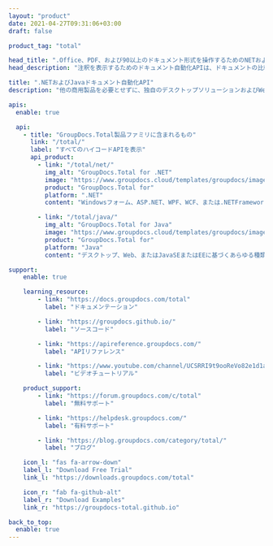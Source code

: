 ```yaml
---
layout: "product"
date: 2021-04-27T09:31:06+03:00
draft: false

product_tag: "total"

head_title: ".Office、PDF、および90以上のドキュメント形式を操作するためのNETおよびJavaライブラリ"
head_description: "注釈を表示するためのドキュメント自動化APIは、ドキュメントの比較と検索を変換します。 Webおよびデスクトップのドキュメント管理システムで使用する"

title: ".NETおよびJavaドキュメント自動化API"
description: "他の商用製品を必要とせずに、独自のデスクトップソリューションおよびWebアプリ内からドキュメントを操作します."

apis:
  enable: true

  api:
    - title: "GroupDocs.Total製品ファミリに含まれるもの"
      link: "/total/"
      label: "すべてのハイコードAPIを表示"
      api_product:
        - link: "/total/net/"
          img_alt: "GroupDocs.Total for .NET"
          image: "https://www.groupdocs.cloud/templates/groupdocs/images/product-logos/groupdocs-total-net.png"
          product: "GroupDocs.Total for"
          platform: ".NET"
          content: "Windowsフォーム、ASP.NET、WPF、WCF、または.NETFramework2.0以降に基づく任意の種類のアプリケーションを対象とします."

        - link: "/total/java/"
          img_alt: "GroupDocs.Total for Java"
          image: "https://www.groupdocs.cloud/templates/groupdocs/images/product-logos/groupdocs-total-java.png"
          product: "GroupDocs.Total for"
          platform: "Java"
          content: "デスクトップ、Web、またはJavaSEまたはEEに基づくあらゆる種類のアプリケーション用のネイティブJavaAPI."

support:
    enable: true

    learning_resource:
        - link: "https://docs.groupdocs.com/total"
          label: "ドキュメンテーション"

        - link: "https://groupdocs.github.io/"
          label: "ソースコード"

        - link: "https://apireference.groupdocs.com/"
          label: "APIリファレンス"

        - link: "https://www.youtube.com/channel/UCSRRI9t9ooReVo82e1d1a0g"
          label: "ビデオチュートリアル"

    product_support:
        - link: "https://forum.groupdocs.com/c/total"
          label: "無料サポート"

        - link: "https://helpdesk.groupdocs.com/"
          label: "有料サポート"

        - link: "https://blog.groupdocs.com/category/total/"
          label: "ブログ"

    icon_l: "fas fa-arrow-down"
    label_l: "Download Free Trial"
    link_l: "https://downloads.groupdocs.com/total"

    icon_r: "fab fa-github-alt"
    label_r: "Download Examples"
    link_r: "https://groupdocs-total.github.io"

back_to_top:
  enable: true
---
```


